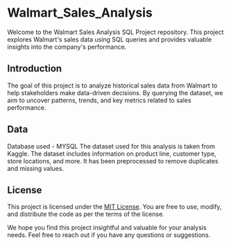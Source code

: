 # Walmart_Sales_Analysis

Welcome to the Walmart Sales Analysis SQL Project repository. This project explores Walmart's sales data using SQL queries and provides valuable insights into the company's performance.

## Introduction

The goal of this project is to analyze historical sales data from Walmart to help stakeholders make data-driven decisions. By querying the dataset, we aim to uncover patterns, trends, and key metrics related to sales performance.

## Data

Database used - MYSQL
The dataset used for this analysis is taken from Kaggle. The dataset includes information on product line, customer type, store locations, and more. It has been preprocessed to remove duplicates and missing values.

## License

This project is licensed under the [MIT License](LICENSE.md). You are free to use, modify, and distribute the code as per the terms of the license.

We hope you find this project insightful and valuable for your analysis needs. Feel free to reach out if you have any questions or suggestions.
